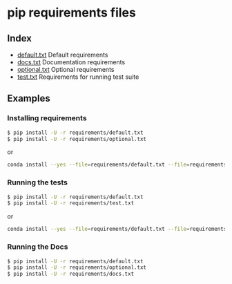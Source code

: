 # pip requirements files

## Index

- [default.txt](default.txt) Default requirements
- [docs.txt](docs.txt) Documentation requirements
- [optional.txt](optional.txt) Optional requirements
- [test.txt](test.txt) Requirements for running test suite

## Examples

### Installing requirements

```bash
$ pip install -U -r requirements/default.txt
$ pip install -U -r requirements/optional.txt
```

or 

```bash
conda install --yes --file=requirements/default.txt --file=requirements/optional.txt
```

### Running the tests

```bash
$ pip install -U -r requirements/default.txt
$ pip install -U -r requirements/test.txt
```

or 

```bash
conda install --yes --file=requirements/default.txt --file=requirements/test.txt
```

### Running the Docs

```bash
$ pip install -U -r requirements/default.txt
$ pip install -U -r requirements/optional.txt
$ pip install -U -r requirements/docs.txt
```
